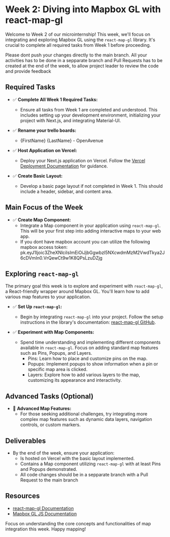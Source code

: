 # Week 2: Diving into Mapbox GL with react-map-gl

Welcome to Week 2 of our microinternship! This week, we'll focus on integrating and exploring Mapbox GL using the `react-map-gl` library. It's crucial to complete all required tasks from Week 1 before proceeding.

Please dont push your changes directly to the main branch. All your activities has to be done in a sepparate branch and Pull Requests has to be created at the end of the week, to allow project leader to review the code and provide feedback

## Required Tasks

- ✅ **Complete All Week 1 Required Tasks:**
  - Ensure all tasks from Week 1 are completed and understood. This includes setting up your development environment, initializing your project with Next.js, and integrating Material-UI.

- ✅ **Rename your trello boards:**
  - {FirstName} {LastName} - OpenAvenue

- ✅ **Host Application on Vercel:**
  - Deploy your Next.js application on Vercel. Follow the [Vercel Deployment Documentation](https://vercel.com/docs) for guidance.

- ✅ **Create Basic Layout:**
  - Develop a basic page layout if not completed in Week 1. This should include a header, sidebar, and content area.

## Main Focus of the Week

- ✅ **Create Map Component:**
  - Integrate a Map component in your application using `react-map-gl`. This will be your first step into adding interactive maps to your web app.
  - If you dont have mapbox account you can utilize the following mapbox access token: pk.eyJ1Ijoic3ZheXNlciIsImEiOiJjbGgwbzl5NXcwdmMzM2VwdTkya2J6cDVmIn0.VrQewCt9w1K8QPsLzuDZjg

## Exploring `react-map-gl`

The primary goal this week is to explore and experiment with `react-map-gl`, a React-friendly wrapper around Mapbox GL. You'll learn how to add various map features to your application.

- ✅ **Set Up `react-map-gl`:**
  - Begin by integrating `react-map-gl` into your project. Follow the setup instructions in the library's documentation: [react-map-gl GitHub](https://github.com/visgl/react-map-gl).

- ✅ **Experiment with Map Components:**
  - Spend time understanding and implementing different components available in `react-map-gl`. Focus on adding standard map features such as Pins, Popups, and Layers.
    - Pins: Learn how to place and customize pins on the map.
    - Popups: Implement popups to show information when a pin or specific map area is clicked.
    - Layers: Explore how to add various layers to the map, customizing its appearance and interactivity.

## Advanced Tasks (Optional)

- 🌟 **Advanced Map Features:**
  - For those seeking additional challenges, try integrating more complex map features such as dynamic data layers, navigation controls, or custom markers.

## Deliverables

- By the end of the week, ensure your application:
  - Is hosted on Vercel with the basic layout implemented.
  - Contains a Map component utilizing `react-map-gl` with at least Pins and Popups demonstrated.
  - All code changes should be in a sepparate branch with a Pull Request to the main branch

## Resources

- [react-map-gl Documentation](https://visgl.github.io/react-map-gl/)
- [Mapbox GL JS Documentation](https://docs.mapbox.com/mapbox-gl-js/guides/)

Focus on understanding the core concepts and functionalities of map integration this week. Happy mapping!
